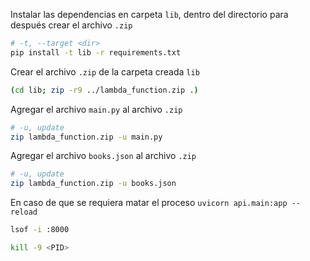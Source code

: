 Instalar las dependencias en carpeta `lib`, dentro del directorio para después crear el archivo `.zip`

```bash
# -t, --target <dir>
pip install -t lib -r requirements.txt
```

Crear el archivo `.zip` de la carpeta creada `lib`

```bash
(cd lib; zip -r9 ../lambda_function.zip .)
```

Agregar el archivo `main.py` al archivo `.zip`

```bash
# -u, update
zip lambda_function.zip -u main.py
```

Agregar el archivo `books.json` al archivo `.zip`

```bash
# -u, update
zip lambda_function.zip -u books.json
```

En caso de que se requiera matar el proceso `uvicorn api.main:app --reload`

```bash
lsof -i :8000
```

```bash
kill -9 <PID>
```

